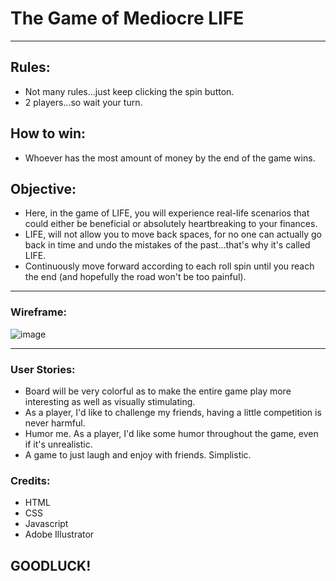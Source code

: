
# The Game of Mediocre LIFE
----------------------------------

## Rules:

  - Not many rules...just keep clicking the spin button.
  - 2 players...so wait your turn.
  
## How to win:

  - Whoever has the most amount of money by the end of the game wins.

## Objective:

  - Here, in the game of LIFE, you will experience real-life scenarios that could either be beneficial or absolutely heartbreaking to your finances.
  - LIFE, will not allow you to move back spaces, for no one can actually go back in time and undo the mistakes of the past...that's why it's called LIFE.
  - Continuously move forward according to each roll spin until you reach the end (and hopefully the road won't be too painful).
  
  
-----------------------------------------  
### Wireframe:

![image](https://github.com/wuj00/the-game-of-mediocre-life/blob/master/Project_01/CSS/IMG/Wireframe.png?raw=true)


------------------------------------------

### User Stories:

- Board will be very colorful as to make the entire game play more interesting as well as visually stimulating.
-  As a player, I'd like to challenge my friends, having a little competition is never harmful.
-  Humor me. As a player, I'd like some humor throughout the game, even if it's unrealistic.
-  A game to just laugh and enjoy with friends. Simplistic.

### Credits:
- HTML
- CSS
- Javascript
- Adobe Illustrator

## GOODLUCK!
